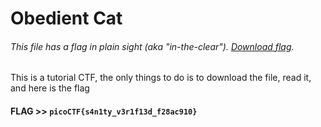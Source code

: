 
# Obedient Cat
###### This file has a flag in plain sight (aka "in-the-clear"). [Download flag](flag).

This is a tutorial CTF, the only things to do is to download the file, read it, and here is the flag

#### **FLAG >>** `picoCTF{s4n1ty_v3r1f13d_f28ac910}`